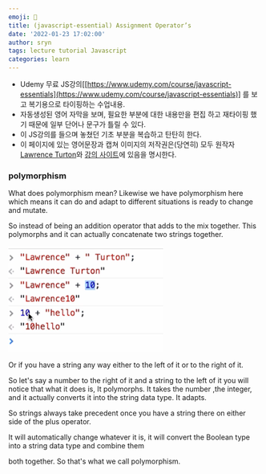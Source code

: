 ```yaml
---
emoji: 📑
title: (javascript-essential) Assignment Operator’s
date: '2022-01-23 17:02:00'
author: sryn
tags: lecture tutorial Javascript
categories: learn
---
```


- Udemy 무료 JS강의[[https://www.udemy.com/course/javascript-essentials](https://www.udemy.com/course/javascript-essentials)] 를 보고 복기용으로 타이핑하는 수업내용.
- 자동생성된 영어 자막을 보며, 필요한 부분에 대한 내용만을 편집 하고 재타이핑 했기 때문에 일부 단어나 문구가 틀릴 수 있다.
- 이 JS강의를 들으며 놓쳤던 기초 부분을 복습하고 탄탄히 한다.
- 이 페이지에 있는 영어문장과 캡쳐 이미지의 저작권은(당연히) 모두 원작자 [Lawrence Turton](https://www.udemy.com/user/lawrenceturton/)와 [강의 사이트](https://www.udemy.com/course/javascript-essentials)에 있음을 명시한다.

### polymorphism

What does polymorphism mean?
Likewise we have polymorphism here which means it can do and adapt to different situations is ready to change and mutate.

So instead of being an addition operator that adds to the mix together. This polymorphs and it can actually concatenate two strings together.

![Untitled](1.png)

Or if you have a string any way either to the left of it or to the right of it.

So let's say a number to the right of it and a string to the left of it you will notice that what it does is, It polymorphs. It takes the number ,the integer, and it actually converts it into the string data type. It adapts.

So strings always take precedent once you have a string there on either side of the plus operator.

It will automatically change whatever it is, it will convert the Boolean type into a string data type and combine them

both together. So that's what we call polymorphism.

```toc

```
